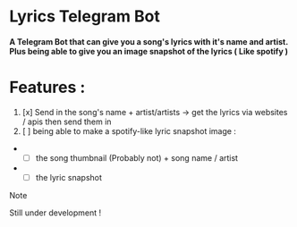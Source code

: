 # Lyrics Telegram Bot
#### A Telegram Bot that can give you a song's lyrics with it's name and artist. Plus being able to give you an image snapshot of the lyrics ( Like spotify )

# Features :
1. [x] Send in the song's name + artist/artists -> get the lyrics via websites / apis then send them in
2. [ ] being able to make a spotify-like lyric snapshot image : 
  * - [ ] the song thumbnail (Probably not) + song name / artist
  * - [ ] the lyric snapshot

> [!NOTE]
> Still under development !
